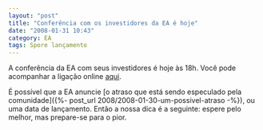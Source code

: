 ```yaml
---
layout: "post"
title: "Conferência com os investidores da EA é hoje"
date: "2008-01-31 10:43"
category: EA
tags: Spore lançamento
---
```


A conferência da EA com seus investidores é hoje às 18h. Você pode acompanhar a ligação online [aqui](http://investor.ea.com/phoenix.zhtml?c=88189&p=IROL-eventDetails&EventId=1744236).

É possível que a EA anuncie [o atraso que está sendo especulado pela comunidade]({%- post_url 2008/2008-01-30-um-possivel-atraso -%}), ou uma data de lançamento. Então a nossa dica é a seguinte: espere pelo melhor, mas prepare-se para o pior.
